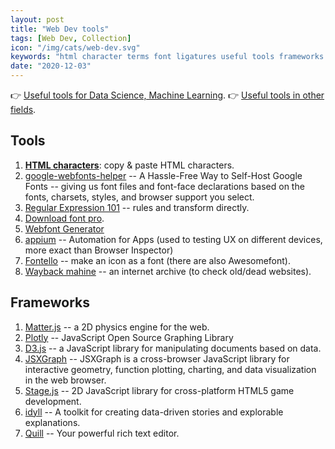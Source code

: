 ```yaml
---
layout: post
title: "Web Dev tools"
tags: [Web Dev, Collection]
icon: "/img/cats/web-dev.svg"
keywords: "html character terms font ligatures useful tools frameworks javascript frameworks library plugins extensions dev tools application"
date: "2020-12-03"
---
```


👉 [Useful tools for Data Science, Machine Learning](/useful-tools-data-science-machine-learning/).
👉 [Useful tools in other fields](/good-applications/).


## Tools

1. [**HTML characters**](https://www.key-shortcut.com/en/writing-systems/35-symbols/arrows): copy & paste HTML characters.
1. [google-webfonts-helper](https://google-webfonts-helper.herokuapp.com/fonts) -- A Hassle-Free Way to Self-Host Google Fonts -- giving us font files and font-face declarations based on the fonts, charsets, styles, and browser support you select.
1. [Regular Expression 101](https://regex101.com/) -- rules and transform directly.
1. [Download font pro](https://en.bestfonts.pro/).
1. [Webfont Generator](https://www.fontsquirrel.com/tools/webfont-generator)
1. [appium](http://appium.io/) -- Automation for Apps (used to testing UX on different devices, more exact than Browser Inspector)
1. [Fontello](https://fontello.com/) -- make an icon as a font (there are also Awesomefont).
2. [Wayback mahine](https://web.archive.org/) -- an internet archive (to check old/dead websites).

## Frameworks

1. [Matter.js](https://brm.io/matter-js/) -- a 2D physics engine for the web.
1. [Plotly](https://plotly.com/javascript/) -- JavaScript Open Source Graphing Library
1. [D3.js](https://d3js.org/) -- a JavaScript library for manipulating documents based on data.
1. [JSXGraph](http://jsxgraph.uni-bayreuth.de/wp/) -- JSXGraph is a cross-browser JavaScript library for interactive geometry, function plotting, charting, and data visualization in the web browser.
1. [Stage.js](https://piqnt.com/stage.js/) -- 2D JavaScript library for cross-platform HTML5 game development.
1. [idyll](https://idyll-lang.org/) -- A toolkit for creating data-driven stories and explorable explanations.
2. [Quill](https://quilljs.com/) -- Your powerful rich text editor.
